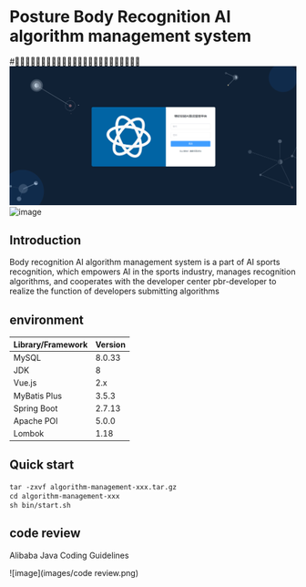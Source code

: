 # Posture Body Recognition AI algorithm management system

#⛹🏻‍♀️🤸🏻‍♂️🏋🏻‍♂️🏊🏻‍♀️🚴🏻‍♂️💪🏻🦵🏻🤾🏻‍♀️🏇🏻
![image](images/login.png)
![image](images/Home.png)

## Introduction

Body recognition AI algorithm management system is a part of AI sports recognition, which empowers AI in the sports
industry, manages recognition algorithms, and cooperates with the developer center pbr-developer to realize the function
of developers submitting algorithms

## environment

| Library/Framework | Version |
|-------------------|---------|
| MySQL             | 8.0.33  |
| JDK               | 8       |
| Vue.js            | 2.x     |
| MyBatis Plus      | 3.5.3   |
| Spring Boot       | 2.7.13  |
| Apache POI        | 5.0.0   |
| Lombok            | 1.18    |

## Quick start

```shell
tar -zxvf algorithm-management-xxx.tar.gz
cd algorithm-management-xxx
sh bin/start.sh
```

## code review

Alibaba Java Coding Guidelines

![image](images/code review.png)